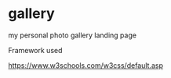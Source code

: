# gallery
my personal photo gallery landing page

Framework used

https://www.w3schools.com/w3css/default.asp

